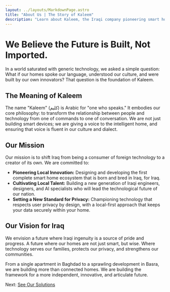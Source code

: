 ```yaml
---
layout: ../layouts/MarkdownPage.astro
title: "About Us | The Story of Kaleem"
description: "Learn about Kaleem, the Iraqi company pioneering smart home technology. Our mission: build a future where technology is created, not just consumed."
---
```


# We Believe the Future is Built, Not Imported.

In a world saturated with generic technology, we asked a simple question: What if our homes spoke our language, understood our culture, and were built by our own innovators? That question is the foundation of Kaleem.

## The Meaning of Kaleem

The name "Kaleem" (كليم) is Arabic for "one who speaks." It embodies our core philosophy: to transform the relationship between people and technology from one of commands to one of conversation. We are not just building smart devices; we are giving a voice to the intelligent home, and ensuring that voice is fluent in our culture and dialect.

## Our Mission

Our mission is to shift Iraq from being a consumer of foreign technology to a creator of its own. We are committed to:

- **Pioneering Local Innovation:** Designing and developing the first complete smart home ecosystem that is born and bred in Iraq, for Iraq.
- **Cultivating Local Talent:** Building a new generation of Iraqi engineers, designers, and AI specialists who will lead the technological future of our nation.
- **Setting a New Standard for Privacy:** Championing technology that respects user privacy by design, with a local-first approach that keeps your data securely within your home.

## Our Vision for Iraq

We envision a future where Iraqi ingenuity is a source of pride and progress. A future where our homes are not just smart, but wise. Where technology serves our families, protects our privacy, and strengthens our communities.

From a single apartment in Baghdad to a sprawling development in Basra, we are building more than connected homes. We are building the framework for a more independent, innovative, and articulate future.

Next: [See Our Solutions](/solutions)